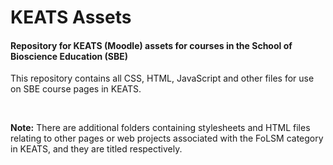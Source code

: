 # KEATS Assets
<h4>Repository for KEATS (Moodle) assets for courses in the School of Bioscience Education (SBE)</h4>
<p>This repository contains all CSS, HTML, JavaScript and other files for use on SBE course pages in KEATS.</p>
<br>
<p><b>Note:</b> There are additional folders containing stylesheets and HTML files relating to other pages or web projects associated with the FoLSM category in KEATS, and they are titled respectively.</p>
